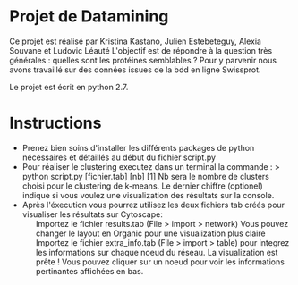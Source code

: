 # Projet de Datamining 

Ce projet est réalisé par Kristina Kastano, Julien Estebeteguy, Alexia Souvane et Ludovic Léauté
L'objectif est de répondre à la question très générales :  quelles sont les protéines semblables ?
Pour y parvenir nous avons travaillé sur des données issues de la bdd en ligne Swissprot.

Le projet est écrit en python 2.7.

# Instructions

<ul>
<li>Prenez bien soins d'installer les différents packages de python nécessaires et détaillés au début du fichier script.py</li>
<li>Pour réaliser le clustering executez dans un terminal la commande :
> python script.py [fichier.tab] [nb] [1]
Nb sera le nombre de clusters choisi pour le clustering de k-means.
Le dernier chiffre (optionel) indique si vous voulez une visualization des résultats sur la console.
<li>Après l'éxecution vous pourrez utilisez les deux fichiers tab créés pour visualiser les résultats sur Cytoscape:
	<ul>
	<il> Importez le fichier results.tab (File > import > network)</il>
	<il> Vous pouvez changer le layout en Organic pour une visualization plus claire</il>
	<il> Importez le fichier extra_info.tab (File > import > table) pour integrez les informations sur chaque noeud du réseau. </il>
	<il> La visualization est prête ! Vous pouvez cliquer sur un noeud pour voir les informations pertinantes affichées en bas.</il>
	</ul>
</ul>
